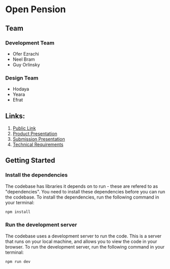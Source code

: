 # Open Pension
## Team
### Development Team
- Ofer Ezrachi
- Neel Bram
- Guy Orlinsky

### Design Team
- Hodaya
- Yeara
- Efrat

## Links:
1. [Public Link](https://open-pension.vercel.app/)
2. [Product Presentation](https://docs.google.com/presentation/d/1bEg3A2agpo6mfmBa9hj1HKSsZzW7hbnz2kooZX4nuYQ/edit?usp=drive_link)
3. [Submission Presentation](https://docs.google.com/presentation/d/1Fr5oE2cxp8QFuT_oCky8V1A-WuDMdoyGTo68qACJkl4/edit?usp=drive_link)
4. [Technical Requirements](https://docs.google.com/document/d/16w4l9_ceE3jMYJfHwKNTfZD_NeqmkyjIrf0wAH7-go4/edit?usp=drive_link)

## Getting Started
### Install the dependencies

The codebase has libraries it depends on to run - these are refered to as "dependencies". You need to install these dependencies before you can run the codebase. To install the dependencies, run the following command in your terminal:

```bash
npm install
```


### Run the development server

The codebase uses a development server to run the code. This is a server that runs on your local machine, and allows you to view the code in your browser. To run the development server, run the following command in your terminal:

```bash
npm run dev
```
